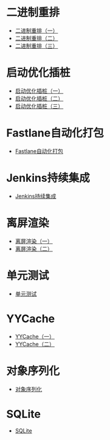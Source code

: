 # 二进制重排
- [二进制重排（一）](https://github.com/jonytangtech/ios/blob/main/doc/iOS%E4%BA%8C%E8%BF%9B%E5%88%B6%E9%87%8D%E6%8E%92(%E4%B8%80).md)
- [二进制重排（二）](https://github.com/jonytangtech/ios/blob/main/doc/iOS%E4%BA%8C%E8%BF%9B%E5%88%B6%E9%87%8D%E6%8E%92(%E4%BA%8C).md)
- [二进制重排（三）](https://github.com/jonytangtech/ios/blob/main/doc/iOS%E4%BA%8C%E8%BF%9B%E5%88%B6%E9%87%8D%E6%8E%92(%E4%B8%89).md)

# 启动优化插桩
- [启动优化插桩（一）](https://github.com/jonytangtech/ios/blob/main/doc/iOS%E5%90%AF%E5%8A%A8%E4%BC%98%E5%8C%96clang%E6%8F%92%E6%A1%A9(%E4%B8%80).md)
- [启动优化插桩（二）](https://github.com/jonytangtech/ios/blob/main/doc/iOS%E5%90%AF%E5%8A%A8%E4%BC%98%E5%8C%96clang%E6%8F%92%E6%A1%A9(%E4%BA%8C).md)
- [启动优化插桩（三）](https://github.com/jonytangtech/ios/blob/main/doc/iOS%E5%90%AF%E5%8A%A8%E4%BC%98%E5%8C%96clang%E6%8F%92%E6%A1%A9(%E4%B8%89).md)

# Fastlane自动化打包
- [Fastlane自动化打包](https://github.com/jonytangtech/ios/blob/main/doc/iOS%20Fastlane(%E4%B8%80).md)

# Jenkins持续集成
- [Jenkins持续集成](https://github.com/jonytangtech/ios/blob/main/doc/iOS%20Jenkins%E6%8C%81%E7%BB%AD%E9%9B%86%E6%88%90.md)

# 离屏渲染
- [离屏渲染（一）](https://github.com/jonytangtech/ios/blob/main/doc/iOS%E7%A6%BB%E5%B1%8F%E6%B8%B2%E6%9F%93(%E4%B8%80).md)
- [离屏渲染（二）](https://github.com/jonytangtech/ios/blob/main/doc/iOS%E7%A6%BB%E5%B1%8F%E6%B8%B2%E6%9F%93(%E4%BA%8C).md)

# 单元测试
- [单元测试](https://github.com/jonytangtech/ios/blob/main/doc/%E5%8D%95%E5%85%83%E6%B5%8B%E8%AF%95.md)

# YYCache
- [YYCache（一）](https://github.com/jonytangtech/ios/blob/main/doc/iOS%20YYCache(%E4%B8%80).md)
- [YYCache（二）](https://github.com/jonytangtech/ios/blob/main/doc/iOS%20YYCache(%E4%BA%8C).md)

# 对象序列化
- [对象序列化](https://github.com/jonytangtech/ios/blob/main/doc/iOS%20%E5%AF%B9%E8%B1%A1%E5%BA%8F%E5%88%97%E5%8C%96.md)

# SQLite
- [SQLite](https://github.com/jonytangtech/ios/blob/main/doc/iOS%20SQLite.md)
